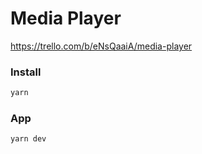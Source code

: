 # Media Player

https://trello.com/b/eNsQaaiA/media-player

### Install
```bash
yarn
```

### App
```bash
yarn dev
```

